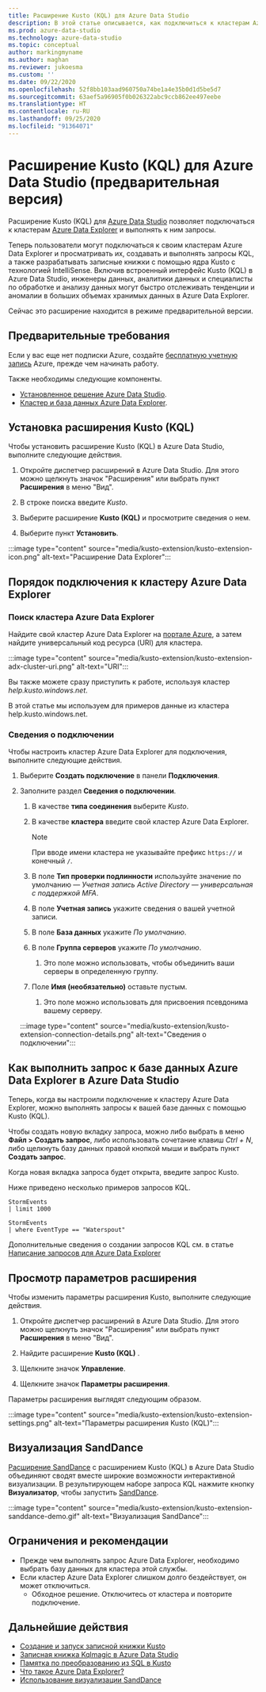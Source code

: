 ```yaml
---
title: Расширение Kusto (KQL) для Azure Data Studio
description: В этой статье описывается, как подключиться к кластерам Azure Data Explorer и выполнять запросы к ним с помощью Azure Data Studio.
ms.prod: azure-data-studio
ms.technology: azure-data-studio
ms.topic: conceptual
author: markingmyname
ms.author: maghan
ms.reviewer: jukoesma
ms.custom: ''
ms.date: 09/22/2020
ms.openlocfilehash: 52f8bb103aad960750a74be1a4e35b0d1d5be5d7
ms.sourcegitcommit: 63aef5a96905f0b026322abc9ccb862ee497eebe
ms.translationtype: HT
ms.contentlocale: ru-RU
ms.lasthandoff: 09/25/2020
ms.locfileid: "91364071"
---
```

# <a name="kusto-kql-extension-for-azure-data-studio-preview"></a>Расширение Kusto (KQL) для Azure Data Studio (предварительная версия)

Расширение Kusto (KQL) для [Azure Data Studio](../what-is.md) позволяет подключаться к кластерам [Azure Data Explorer](https://docs.microsoft.com/azure/data-explorer/data-explorer-overview) и выполнять к ним запросы.

Теперь пользователи могут подключаться к своим кластерам Azure Data Explorer и просматривать их, создавать и выполнять запросы KQL, а также разрабатывать записные книжки с помощью ядра Kusto с технологией IntelliSense. Включив встроенный интерфейс Kusto (KQL) в Azure Data Studio, инженеры данных, аналитики данных и специалисты по обработке и анализу данных могут быстро отслеживать тенденции и аномалии в больших объемах хранимых данных в Azure Data Explorer.

Сейчас это расширение находится в режиме предварительной версии.

## <a name="prerequisites"></a>Предварительные требования

Если у вас еще нет подписки Azure, создайте [бесплатную учетную запись](https://azure.microsoft.com/free/) Azure, прежде чем начинать работу.

Также необходимы следующие компоненты.

- [Установленное решение Azure Data Studio](../download-azure-data-studio.md).
- [Кластер и база данных Azure Data Explorer](https://docs.microsoft.com/azure/data-explorer/create-cluster-database-portal).

## <a name="install-the-kusto-kql-extension"></a>Установка расширения Kusto (KQL)

Чтобы установить расширение Kusto (KQL) в Azure Data Studio, выполните следующие действия.

1. Откройте диспетчер расширений в Azure Data Studio. Для этого можно щелкнуть значок "Расширения" или выбрать пункт **Расширения** в меню "Вид".

2. В строке поиска введите *Kusto*.

3. Выберите расширение **Kusto (KQL)** и просмотрите сведения о нем.

4. Выберите пункт **Установить**.

:::image type="content" source="media/kusto-extension/kusto-extension-icon.png" alt-text="Расширение Data Explorer":::

## <a name="how-to-connect-to-an-azure-data-explorer-cluster"></a>Порядок подключения к кластеру Azure Data Explorer

### <a name="find-your-azure-data-explorer-cluster"></a>Поиск кластера Azure Data Explorer

Найдите свой кластер Azure Data Explorer на [портале Azure](https://ms.portal.azure.com/#home), а затем найдите универсальный код ресурса (URI) для кластера.

:::image type="content" source="media/kusto-extension/kusto-extension-adx-cluster-uri.png" alt-text="URI":::

Вы также можете сразу приступить к работе, используя кластер *help.kusto.windows.net*.

В этой статье мы используем для примеров данные из кластера help.kusto.windows.net.

### <a name="connection-details"></a>Сведения о подключении

Чтобы настроить кластер Azure Data Explorer для подключения, выполните следующие действия.

1. Выберите **Создать подключение** в панели **Подключения**.

2. Заполните раздел **Сведения о подключении**.
    1. В качестве **типа соединения** выберите *Kusto*.
    2. В качестве **кластера** введите свой кластер Azure Data Explorer.

        > [!Note]
        > При вводе имени кластера не указывайте префикс `https://` и конечный `/`.

    3. В поле **Тип проверки подлинности** используйте значение по умолчанию — *Учетная запись Active Directory — универсальная с поддержкой MFA*.
    4. В поле **Учетная запись** укажите сведения о вашей учетной записи.
    5. В поле **База данных** укажите *По умолчанию*.
    6. В поле **Группа серверов** укажите *По умолчанию*.
        1. Это поле можно использовать, чтобы объединить ваши серверы в определенную группу.
    7. Поле **Имя (необязательно)** оставьте пустым.
        1. Это поле можно использовать для присвоения псевдонима вашему серверу.

    :::image type="content" source="media/kusto-extension/kusto-extension-connection-details.png" alt-text="Сведения о подключении":::

## <a name="how-to-query-an-azure-data-explorer-database-in-azure-data-studio"></a>Как выполнить запрос к базе данных Azure Data Explorer в Azure Data Studio

Теперь, когда вы настроили подключение к кластеру Azure Data Explorer, можно выполнять запросы к вашей базе данных с помощью Kusto (KQL).

Чтобы создать новую вкладку запроса, можно либо выбрать в меню **Файл > Создать запрос**, либо использовать сочетание клавиш *Ctrl + N*, либо щелкнуть базу данных правой кнопкой мыши и выбрать пункт **Создать запрос**.

Когда новая вкладка запроса будет открыта, введите запрос Kusto.

Ниже приведено несколько примеров запросов KQL.

```kusto
StormEvents
| limit 1000
```

```kusto
StormEvents
| where EventType == "Waterspout"
```

Дополнительные сведения о создании запросов KQL см. в статье [Написание запросов для Azure Data Explorer](https://docs.microsoft.com/azure/data-explorer/write-queries#overview-of-the-query-language)

## <a name="view-extension-settings"></a>Просмотр параметров расширения

Чтобы изменить параметры расширения Kusto, выполните следующие действия.

1. Откройте диспетчер расширений в Azure Data Studio. Для этого можно щелкнуть значок "Расширения" или выбрать пункт **Расширения** в меню "Вид".

2. Найдите расширение **Kusto (KQL)** .

3. Щелкните значок **Управление**.

4. Щелкните значок **Параметры расширения**.

Параметры расширения выглядят следующим образом.

:::image type="content" source="media/kusto-extension/kusto-extension-settings.png" alt-text="Параметры расширения Kusto (KQL)":::

## <a name="sanddance-visualization"></a>Визуализация SandDance

[Расширение SandDance](https://docs.microsoft.com/sql/azure-data-studio/sanddance-extension) с расширением Kusto (KQL) в Azure Data Studio объединяют сводят вместе широкие возможности интерактивной визуализации. В результирующем наборе запроса KQL нажмите кнопку **Визуализатор**, чтобы запустить [SandDance](https://sanddance.js.org/).

:::image type="content" source="media/kusto-extension/kusto-extension-sanddance-demo.gif" alt-text="Визуализация SandDance":::

## <a name="limitations-and-considerations"></a>Ограничения и рекомендации

- Прежде чем выполнять запрос Azure Data Explorer, необходимо выбрать базу данных для кластера этой службы.
- Если кластер Azure Data Explorer слишком долго бездействует, он может отключиться.
    - Обходное решение. Отключитесь от кластера и повторите подключение.

## <a name="next-steps"></a>Дальнейшие действия

- [Создание и запуск записной книжки Kusto](../notebooks/notebooks-kusto-kernel.md)
- [Записная книжка Kqlmagic в Azure Data Studio](../notebooks-kqlmagic.md)
- [Памятка по преобразованию из SQL в Kusto](https://docs.microsoft.com/azure/data-explorer/kusto/query/sqlcheatsheet)
- [Что такое Azure Data Explorer?](https://docs.microsoft.com/azure/data-explorer/data-explorer-overview)
- [Использование визуализации SandDance](https://sanddance.js.org/)
